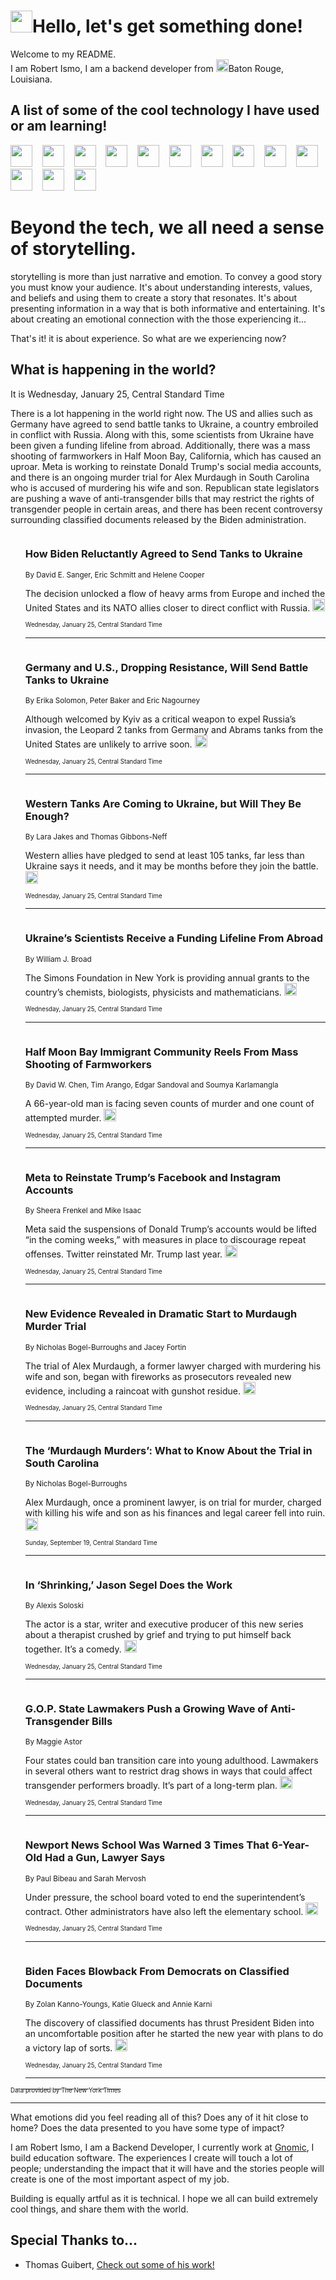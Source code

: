 <h1><img src="https://emojis.slackmojis.com/emojis/images/1643514375/3493/hot-coffee.gif?1643514375" width="35"/>Hello, let's get something done!</h1>

<p>Welcome to my README.<br/>
I am Robert Ismo, I am a backend developer from <img src="https://emojis.slackmojis.com/emojis/images/1638395689/50435/moulin_rouge.png?1638395689" width="20"/>Baton Rouge, Louisiana.</p>
<h2>A list of some of the cool technology I have used or am learning!</h2>
<p>
<img src="https://emojis.slackmojis.com/emojis/images/1643516091/21142/meow_bongotap.gif?1643516091" width="35" alt="">
<img src="https://img.shields.io/badge/Favorite%20Frontend%20Framework-SvelteKit-f83903" alt="">
<img src="https://img.shields.io/badge/Second%20Favorite-Vue-40b581" alt="">
<img src="https://img.shields.io/badge/Most%20Used%20Runtime-Nodejs-78b061" alt="">
<img src="https://emojis.slackmojis.com/emojis/images/1643517416/34482/fire.gif?1643517416" width="35" alt="">
<img src="https://img.shields.io/badge/Javascript%20But%20Better-Typescript-0078ca" alt="">
<img src="https://img.shields.io/badge/Favorite%20Language-Elixir-3e244d" alt="">
<img src="https://img.shields.io/badge/Containerize%20Everything-Docker-6ac9ef" alt="">
<img src="https://emojis.slackmojis.com/emojis/images/1643514596/5999/meow_party.gif?1643514596" width="35" alt="">
<img src="https://img.shields.io/badge/API%20Love%20Language-Graphql-de32a5" alt="">
<img src="https://img.shields.io/badge/Our%20Favorite%20Version%20Controller-Git-e94f33" alt="">
<img src="https://img.shields.io/badge/Favorite%20Database-Redis-d42d1d" alt="">
<img src="https://emojis.slackmojis.com/emojis/images/1643514559/5584/deployparrot.gif?1643514559" width="35" alt="">
<img src="https://img.shields.io/badge/Container%20Interstate-RabbitMQ-f66200" alt="">
<img src="https://img.shields.io/badge/Gotta%20Learn-Kubernetes-316adf" alt="">
<img src="https://img.shields.io/badge/Really%20Mature%20Now-WASM-654fef" alt="">
<img src="https://emojis.slackmojis.com/emojis/images/1666642497/61942/dance_vibe.gif?1666642497" width="35" alt="">
<img src="https://img.shields.io/badge/For%20My%20M1-ARM64-657d96" alt="">
<img src="https://img.shields.io/badge/Loving%20This%20So%20Much-TailwindCSS-17bcb5" alt="">
<img src="https://img.shields.io/badge/Cool%20Build%20Tool-Vite-f9cb24" alt="">
<img src="https://emojis.slackmojis.com/emojis/images/1669231376/62819/working-on-it.gif?1669231376" width="35" alt="">
<img src="https://img.shields.io/badge/Fun%20and%20Easy%20Database-MongoDB-5f8c49" alt="">
<img src="https://img.shields.io/badge/JS%20Life%20Support-NPM-c73737" alt="">
<img src="https://img.shields.io/badge/I%20Liked%20It-DynamoDB-0073b9" alt="">
<img src="https://emojis.slackmojis.com/emojis/images/1643514045/46/question.gif?1643514045" width="35" alt="">
<img src="https://img.shields.io/badge/cool-React-60d6f9" alt="">
<img src="https://img.shields.io/badge/Future%20Big%20Project-Lambda-f37e00" alt="">
<img src="https://img.shields.io/badge/NPM%20But%20Better-PNPM-f1aa07" alt="">
<img src="https://emojis.slackmojis.com/emojis/images/1643514943/9662/fbwow.gif?1643514943" width="35" alt="">
<img src="https://img.shields.io/badge/First%20Language-C-662079" alt="">
<img src="https://img.shields.io/badge/Where%20I%20Deploy%20Frontend-Vercel-000000" alt="">
<img src="https://img.shields.io/badge/Who%20Does%20not%20Want%20an%20App-Swift-f9492a" alt="">
<img src="https://emojis.slackmojis.com/emojis/images/1643514058/151/javascript.png?1643514058" width="35" alt="">
<img src="https://img.shields.io/badge/cool-Python-fbd542" alt="">
<img src="https://img.shields.io/badge/Favorite%20Something-Stripe-656cdc" alt="">
<img src="https://img.shields.io/badge/Of%20Course-HTML5-ed6327" alt="">
<img src="https://emojis.slackmojis.com/emojis/images/1660415405/60731/bomb.gif?1660415405" width="35" alt="">
<img src="https://img.shields.io/badge/hate-CSS-2964ec" alt="">
<img src="https://img.shields.io/badge/Learning-CircleCI-141215" alt="">
<img src="https://img.shields.io/badge/Learning-Rust-fbbb3b" alt="">
<img src="https://emojis.slackmojis.com/emojis/images/1660415397/60712/writing-hand.gif?1660415397" width="35" alt="">
<img src="https://img.shields.io/badge/Dev%20Browser%20of%20Choice-Firefox-cc4e26" alt="">
<img src="https://img.shields.io/badge/Recoverying%20From%20Windows-UNIX-1781e3" alt="">
<img src="https://img.shields.io/badge/LOVE-LogSeq-90c1c2" alt="">
<img src="https://emojis.slackmojis.com/emojis/images/1643514066/223/kirby.gif?1643514066" width="35" alt="">
<img src="https://img.shields.io/badge/Daily%20Driver-MacOS-e6e6e8" alt="">
<img src="https://img.shields.io/badge/Git%20Server-Github-000000" alt="">
<img src="https://img.shields.io/badge/enjoyable-EC2-f17428" alt="">
<img src="https://emojis.slackmojis.com/emojis/images/1643514239/2069/excited.gif?1643514239" width="35" alt="">
</p>
<h1>Beyond the tech, we all need a sense of storytelling.</h1>
<p>storytelling is more than just narrative and emotion. To convey a good story you must know your audience. It's about understanding interests, values, and beliefs and using them to create a story that resonates. It's about presenting information in a way that is both informative and entertaining. It's about creating an emotional connection with the those experiencing it...</p>
<p>That's it! it is about experience. So what are we experiencing now?</p>
<h2>What is happening in the world?</h2>
<p>It is Wednesday, January 25, Central Standard Time</p>
<p>
There is a lot happening in the world right now. The US and allies such as Germany have agreed to send battle tanks to Ukraine, a country embroiled in conflict with Russia. Along with this, some scientists from Ukraine have been given a funding lifeline from abroad. Additionally, there was a mass shooting of farmworkers in Half Moon Bay, California, which has caused an uproar. Meta is working to reinstate Donald Trump&#39;s social media accounts, and there is an ongoing murder trial for Alex Murdaugh in South Carolina who is accused of murdering his wife and son. Republican state legislators are pushing a wave of anti-transgender bills that may restrict the rights of transgender people in certain areas, and there has been recent controversy surrounding classified documents released by the Biden administration.</p>
<ol>
<img src="https://img.shields.io/badge/-us-blue" alt="">
<h3>How Biden Reluctantly Agreed to Send Tanks to Ukraine</h3>
<sub>By David E. Sanger, Eric Schmitt and Helene Cooper</sub>
<p>The decision unlocked a flow of heavy arms from Europe and inched the United States and its NATO allies closer to direct conflict with Russia.  <a href="https://nyti.ms/3R5xH2q"><img src="https://developer.nytimes.com/files/poweredby_nytimes_30b.png?v=1583354208352" height="20"></a></p>
<sub><sub>Wednesday, January 25, Central Standard Time</sub></sub>
<hr/>
<img src="https://img.shields.io/badge/-world-blue" alt="">
<h3>Germany and U.S., Dropping Resistance, Will Send Battle Tanks to Ukraine</h3>
<sub>By Erika Solomon, Peter Baker and Eric Nagourney</sub>
<p>Although welcomed by Kyiv as a critical weapon to expel Russia’s invasion, the Leopard 2 tanks from Germany and Abrams tanks from the United States are unlikely to arrive soon.  <a href="https://nyti.ms/3kHq8Tl"><img src="https://developer.nytimes.com/files/poweredby_nytimes_30b.png?v=1583354208352" height="20"></a></p>
<sub><sub>Wednesday, January 25, Central Standard Time</sub></sub>
<hr/>
<img src="https://img.shields.io/badge/-world-blue" alt="">
<h3>Western Tanks Are Coming to Ukraine, but Will They Be Enough?</h3>
<sub>By Lara Jakes and Thomas Gibbons-Neff</sub>
<p>Western allies have pledged to send at least 105 tanks, far less than Ukraine says it needs, and it may be months before they join the battle.  <a href="https://nyti.ms/3R4XcRe"><img src="https://developer.nytimes.com/files/poweredby_nytimes_30b.png?v=1583354208352" height="20"></a></p>
<sub><sub>Wednesday, January 25, Central Standard Time</sub></sub>
<hr/>
<img src="https://img.shields.io/badge/-science-blue" alt="">
<h3>Ukraine’s Scientists Receive a Funding Lifeline From Abroad</h3>
<sub>By William J. Broad</sub>
<p>The Simons Foundation in New York is providing annual grants to the country’s chemists, biologists, physicists and mathematicians.  <a href="https://nyti.ms/3Hz5pu5"><img src="https://developer.nytimes.com/files/poweredby_nytimes_30b.png?v=1583354208352" height="20"></a></p>
<sub><sub>Wednesday, January 25, Central Standard Time</sub></sub>
<hr/>
<img src="https://img.shields.io/badge/-us-blue" alt="">
<h3>Half Moon Bay Immigrant Community Reels From Mass Shooting of Farmworkers</h3>
<sub>By David W. Chen, Tim Arango, Edgar Sandoval and Soumya Karlamangla</sub>
<p>A 66-year-old man is facing seven counts of murder and one count of attempted murder.  <a href="https://nyti.ms/3j9kVmX"><img src="https://developer.nytimes.com/files/poweredby_nytimes_30b.png?v=1583354208352" height="20"></a></p>
<sub><sub>Wednesday, January 25, Central Standard Time</sub></sub>
<hr/>
<img src="https://img.shields.io/badge/-technology-blue" alt="">
<h3>Meta to Reinstate Trump’s Facebook and Instagram Accounts</h3>
<sub>By Sheera Frenkel and Mike Isaac</sub>
<p>Meta said the suspensions of Donald Trump’s accounts would be lifted “in the coming weeks,” with measures in place to discourage repeat offenses. Twitter reinstated Mr. Trump last year.  <a href="https://nyti.ms/40eAdrk"><img src="https://developer.nytimes.com/files/poweredby_nytimes_30b.png?v=1583354208352" height="20"></a></p>
<sub><sub>Wednesday, January 25, Central Standard Time</sub></sub>
<hr/>
<img src="https://img.shields.io/badge/-us-blue" alt="">
<h3>New Evidence Revealed in Dramatic Start to Murdaugh Murder Trial</h3>
<sub>By Nicholas Bogel-Burroughs and Jacey Fortin</sub>
<p>The trial of Alex Murdaugh, a former lawyer charged with murdering his wife and son, began with fireworks as prosecutors revealed new evidence, including a raincoat with gunshot residue.  <a href="https://nyti.ms/3WDyJno"><img src="https://developer.nytimes.com/files/poweredby_nytimes_30b.png?v=1583354208352" height="20"></a></p>
<sub><sub>Wednesday, January 25, Central Standard Time</sub></sub>
<hr/>
<img src="https://img.shields.io/badge/-us-blue" alt="">
<h3>The ‘Murdaugh Murders’: What to Know About the Trial in South Carolina</h3>
<sub>By Nicholas Bogel-Burroughs</sub>
<p>Alex Murdaugh, once a prominent lawyer, is on trial for murder, charged with killing his wife and son as his finances and legal career fell into ruin.  <a href="https://nyti.ms/3n0HjwT"><img src="https://developer.nytimes.com/files/poweredby_nytimes_30b.png?v=1583354208352" height="20"></a></p>
<sub><sub>Sunday, September 19, Central Standard Time</sub></sub>
<hr/>
<img src="https://img.shields.io/badge/-arts-blue" alt="">
<h3>In ‘Shrinking,’ Jason Segel Does the Work</h3>
<sub>By Alexis Soloski</sub>
<p>The actor is a star, writer and executive producer of this new series about a therapist crushed by grief and trying to put himself back together. It’s a comedy.  <a href="https://nyti.ms/3j0dNJE"><img src="https://developer.nytimes.com/files/poweredby_nytimes_30b.png?v=1583354208352" height="20"></a></p>
<sub><sub>Wednesday, January 25, Central Standard Time</sub></sub>
<hr/>
<img src="https://img.shields.io/badge/-us-blue" alt="">
<h3>G.O.P. State Lawmakers Push a Growing Wave of Anti-Transgender Bills</h3>
<sub>By Maggie Astor</sub>
<p>Four states could ban transition care into young adulthood. Lawmakers in several others want to restrict drag shows in ways that could affect transgender performers broadly. It’s part of a long-term plan.  <a href="https://nyti.ms/3j8XJVR"><img src="https://developer.nytimes.com/files/poweredby_nytimes_30b.png?v=1583354208352" height="20"></a></p>
<sub><sub>Wednesday, January 25, Central Standard Time</sub></sub>
<hr/>
<img src="https://img.shields.io/badge/-us-blue" alt="">
<h3>Newport News School Was Warned 3 Times That 6-Year-Old Had a Gun, Lawyer Says</h3>
<sub>By Paul Bibeau and Sarah Mervosh</sub>
<p>Under pressure, the school board voted to end the superintendent’s contract. Other administrators have also left the elementary school.  <a href="https://nyti.ms/3DeDrRQ"><img src="https://developer.nytimes.com/files/poweredby_nytimes_30b.png?v=1583354208352" height="20"></a></p>
<sub><sub>Wednesday, January 25, Central Standard Time</sub></sub>
<hr/>
<img src="https://img.shields.io/badge/-us-blue" alt="">
<h3>Biden Faces Blowback From Democrats on Classified Documents</h3>
<sub>By Zolan Kanno-Youngs, Katie Glueck and Annie Karni</sub>
<p>The discovery of classified documents has thrust President Biden into an uncomfortable position after he started the new year with plans to do a victory lap of sorts.  <a href="https://nyti.ms/3WIbRmC"><img src="https://developer.nytimes.com/files/poweredby_nytimes_30b.png?v=1583354208352" height="20"></a></p>
<sub><sub>Wednesday, January 25, Central Standard Time</sub></sub>
<hr/>
</ol>
<a href="https://developer.nytimes.com"><sub><sub>Data provided by The New York Times</sub></sub></a>
<hr/>
<p>What emotions did you feel reading all of this? Does any of it hit close to home? Does the data presented to you have some type of impact?</p>
<p>I am Robert Ismo, I am a Backend Developer, I currently work at <a href="https://gnomic.education/">Gnomic</a>, I build education software. The experiences I create will touch a lot of people; understanding the impact that it will have and the stories people will create is one of the most important aspect of my job.</p>
<p>Building is equally artful as it is technical. I hope we all can build extremely cool things, and share them with the world.</p>
<h2>Special Thanks to...</h2>
<ul>
<li>Thomas Guibert, <a href="https://github.com/thmsgbrt/thmsgbrt">Check out some of his work!</a></li>
</ul>